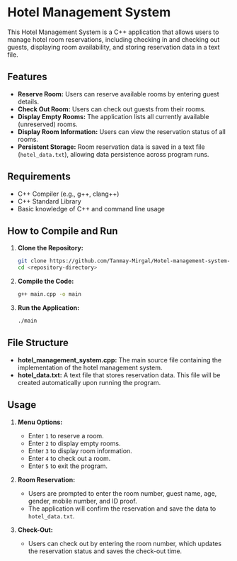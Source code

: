

# Hotel Management System

This Hotel Management System is a C++ application that allows users to manage hotel room reservations, including checking in and checking out guests, displaying room availability, and storing reservation data in a text file. 

## Features

- **Reserve Room:** Users can reserve available rooms by entering guest details.
- **Check Out Room:** Users can check out guests from their rooms.
- **Display Empty Rooms:** The application lists all currently available (unreserved) rooms.
- **Display Room Information:** Users can view the reservation status of all rooms.
- **Persistent Storage:** Room reservation data is saved in a text file (`hotel_data.txt`), allowing data persistence across program runs.

## Requirements

- C++ Compiler (e.g., g++, clang++)
- C++ Standard Library
- Basic knowledge of C++ and command line usage

## How to Compile and Run

1. **Clone the Repository:**
   ```bash
   git clone https://github.com/Tanmay-Mirgal/Hotel-management-system-in-C-OOPs-.git
   cd <repository-directory>
   ```

2. **Compile the Code:**
   ```bash
   g++ main.cpp -o main
   ```

3. **Run the Application:**
   ```bash
   ./main
   ```

## File Structure

- **hotel_management_system.cpp:** The main source file containing the implementation of the hotel management system.
- **hotel_data.txt:** A text file that stores reservation data. This file will be created automatically upon running the program.

## Usage

1. **Menu Options:**
   - Enter `1` to reserve a room.
   - Enter `2` to display empty rooms.
   - Enter `3` to display room information.
   - Enter `4` to check out a room.
   - Enter `5` to exit the program.

2. **Room Reservation:**
   - Users are prompted to enter the room number, guest name, age, gender, mobile number, and ID proof.
   - The application will confirm the reservation and save the data to `hotel_data.txt`.

3. **Check-Out:**
   - Users can check out by entering the room number, which updates the reservation status and saves the check-out time.



